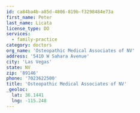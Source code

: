 ```yaml
---
id: ca84ba4b-a85d-4806-819b-f3298484e73a
first_name: Peter
last_name: Licata
license_type: DO
services:
  - family-practice
category: doctors
org_name: 'Osteopathic Medical Associates of NV'
address: '5410 W Sahara Avenue'
city: 'Las Vegas'
state: NV
zip: '89146'
phone: '7023622500'
title: 'Osteopathic Medical Associates of NV'
_geoloc:
  lat: 36.1441
  lng: -115.248
---
```

